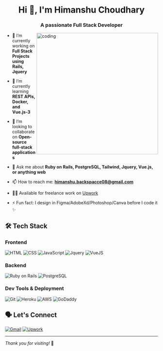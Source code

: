 <h1 align="center">Hi 👋, I'm Himanshu Choudhary</h1>
<h3 align="center">A passionate Full Stack Developer</h3>

<img align="right" alt="coding" width="400" src="https://cdn.dribbble.com/users/1162077/screenshots/3848914/programmer.gif">

- 🔭 I’m currently working on **Full Stack Projects using Rails, Jquery**
  
- 🌱 I’m currently learning **REST APIs, Docker, and Vue.js-3**
  
- 👯 I’m looking to collaborate on **Open-source full-stack applications**
  
- 💬 Ask me about **Ruby on Rails, PostgreSQL, Tailwind, Jquery, Vue.js, or anything web**
  
- 📫 How to reach me: **himanshu.backspacce08@gmail.com**
  
- 🧑‍💼 Available for freelance work on [Upwork](https://www.upwork.com/freelancers/~01ad2f38ffe715e7fc)
  
- ⚡ Fun fact: I design in Figma/AdobeXd/Photoshop/Canva before I code it ✨

## 🛠️ Tech Stack

### Frontend
![HTML](https://img.shields.io/badge/-HTML5-E34F26?style=flat-square&logo=html5&logoColor=white)
![CSS](https://img.shields.io/badge/-CSS3-1572B6?style=flat-square&logo=css3)
![JavaScript](https://img.shields.io/badge/-JavaScript-F7DF1E?style=flat-square&logo=javascript&logoColor=black)
![Jquery](https://img.shields.io/badge/-Jquery-DD0031?style=flat-square&logo=jquery&logoColor=white)
![VueJS](https://img.shields.io/badge/-Vue.js-61DAFB?style=flat-square&logo=vue.js)

### Backend
![Ruby on Rails](https://img.shields.io/badge/-Rails-CC0000?style=flat-square&logo=ruby-on-rails)
![PostgreSQL](https://img.shields.io/badge/-PostgreSQL-336791?style=flat-square&logo=postgreSQL&logoColor=white)

### Dev Tools & Deployment
![Git](https://img.shields.io/badge/-Git-F05032?style=flat-square&logo=gitHub)
![Heroku](https://img.shields.io/badge/-Heroku-430098?style=flat-square&logo=heroku&logoColor=white)
![AWS](https://img.shields.io/badge/-AWS-232F3E?style=flat-square&logo=amazon-aws&logoColor=white)
![GoDaddy](https://img.shields.io/badge/-GoDaddy-1BDB81?style=flat-square&logo=godaddy&logoColor=white)


## 🗣 Let's Connect

[![Gmail](https://img.shields.io/badge/-Gmail-D14836?style=flat-square&logo=gmail&logoColor=white)](mailto:himanshu.backspacce08@gmail.com)
[![Upwork](https://img.shields.io/badge/-Upwork-6fda44?style=flat-square&logo=upwork&logoColor=white)](https://www.upwork.com/freelancers/~01ad2f38ffe715e7fc)

---

_Thank you for visiting!_ 🙏
